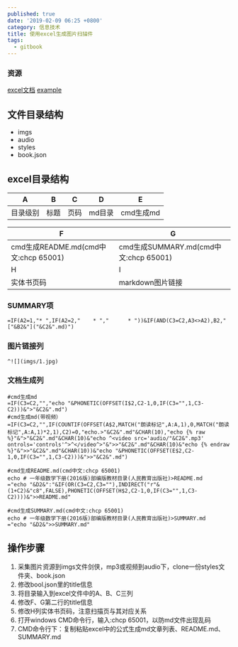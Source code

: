 ```yaml
---
published: true
date: '2019-02-09 06:25 +0800'
category: 信息技术
title: 使用excel生成图片扫描件
tags:
  - gitbook
---
```

### 资源
[excel文档](https://deffyc.gitbooks.io/1yuwen_s/使用excel生成图片扫描件.xls)
[example](https://deffyc.gitbooks.io/1yuwen_s/content/)

## 文件目录结构
- imgs
- audio
- styles
- book.json

## excel目录结构

| A    | B  | C  | D    | E       |
|------|----|----|------|---------|
| 目录级别 | 标题 | 页码 | md目录 | cmd生成md |

| F                                | G                                 |
|----------------------------------|-----------------------------------|
| cmd生成README.md(cmd中文:chcp 65001) | cmd生成SUMMARY.md(cmd中文:chcp 65001) |
| H                                | I                                 |
| 实体书页码                            | markdown图片链接                      |
### SUMMARY项
```
=IF(A2=1,"* ",IF(A2=2,"    * ","      * "))&IF(AND(C3=C2,A3<>A2),B2,"["&B2&"]("&C2&".md)")
```
### 图片链接列
```
^![](imgs/1.jpg)
```
### 文档生成列
```
#cmd生成md
=IF(C3=C2,"","echo "&PHONETIC(OFFSET(I$2,C2-1,0,IF(C3="",1,C3-C2)))&">"&C2&".md")
#cmd生成md(带视频）
=IF(C3=C2,"",IF(COUNTIF(OFFSET(A$2,MATCH("朗读标记",A:A,1),0,MATCH("朗读标记",A:A,1)*2,1),C2)=0,"echo.>"&C2&".md"&CHAR(10),"echo {% raw %}"&">"&C2&".md"&CHAR(10)&"echo ^<video src='audio/"&C2&".mp3' ontrols='controls'^>^</video^>"&">>"&C2&".md"&CHAR(10)&"echo {% endraw %}"&">>"&C2&".md"&CHAR(10))&"echo "&PHONETIC(OFFSET(E$2,C2-1,0,IF(C3="",1,C3-C2)))&">>"&C2&".md")

#cmd生成README.md(cmd中文:chcp 65001)
echo # 一年级数学下册(2016版)部编版教材目录(人民教育出版社)>README.md
="echo "&D2&":"&IF(OR(C3=C2,C3=""),INDIRECT("r"&(1+C2)&"c8",FALSE),PHONETIC(OFFSET(H$2,C2-1,0,IF(C3="",1,C3-C2))))&">>README.md"

#cmd生成SUMMARY.md(cmd中文:chcp 65001)
echo # 一年级数学下册(2016版)部编版教材目录(人民教育出版社)>SUMMARY.md
="echo "&D2&">>SUMMARY.md"
```

## 操作步骤
1. 采集图片资源到imgs文件剑侠，mp3或视频到audio下，clone一份styles文件夹、book.json
2. 修改bool.json里的title信息
3. 将目录输入到excel文件中的A、B、C三列
4. 修改F、G第二行的title信息
5. 修改H列实体书页码，注意扫描页与其对应关系
6. 打开windows CMD命令行，输入:chcp 65001，以防md文件出现乱码
7. CMD命令行下：复制粘贴excel中的公式生成md文章列表、README.md、SUMMARY.md
